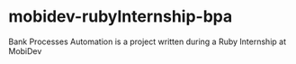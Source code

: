 # mobidev-rubyInternship-bpa
Bank Processes Automation is a project written during a Ruby Internship at MobiDev
